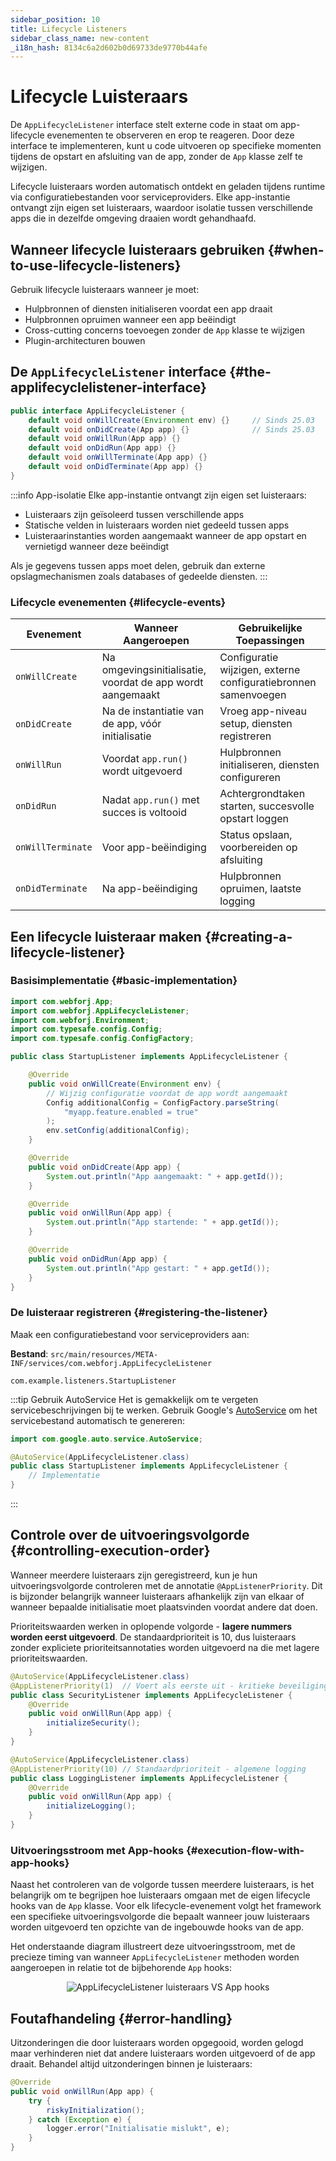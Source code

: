 ```yaml
---
sidebar_position: 10
title: Lifecycle Listeners
sidebar_class_name: new-content
_i18n_hash: 8134c6a2d602b0d69733de9770b44afe
---
```

<!-- vale off -->
# Lifecycle Luisteraars <DocChip chip='since' label='25.02' />
<!-- vale on -->

De `AppLifecycleListener` interface stelt externe code in staat om app-lifecycle evenementen te observeren en erop te reageren. Door deze interface te implementeren, kunt u code uitvoeren op specifieke momenten tijdens de opstart en afsluiting van de app, zonder de `App` klasse zelf te wijzigen.

Lifecycle luisteraars worden automatisch ontdekt en geladen tijdens runtime via configuratiebestanden voor serviceproviders. Elke app-instantie ontvangt zijn eigen set luisteraars, waardoor isolatie tussen verschillende apps die in dezelfde omgeving draaien wordt gehandhaafd.

## Wanneer lifecycle luisteraars gebruiken {#when-to-use-lifecycle-listeners}

Gebruik lifecycle luisteraars wanneer je moet:

- Hulpbronnen of diensten initialiseren voordat een app draait
- Hulpbronnen opruimen wanneer een app beëindigt
- Cross-cutting concerns toevoegen zonder de `App` klasse te wijzigen
- Plugin-architecturen bouwen

## De `AppLifecycleListener` interface {#the-applifecyclelistener-interface}

```java title="AppLifecycleListener.java"
public interface AppLifecycleListener {
    default void onWillCreate(Environment env) {}     // Sinds 25.03
    default void onDidCreate(App app) {}              // Sinds 25.03
    default void onWillRun(App app) {}
    default void onDidRun(App app) {}
    default void onWillTerminate(App app) {}
    default void onDidTerminate(App app) {}
}
```

:::info App-isolatie
Elke app-instantie ontvangt zijn eigen set luisteraars:

- Luisteraars zijn geïsoleerd tussen verschillende apps
- Statische velden in luisteraars worden niet gedeeld tussen apps
- Luisteraarinstanties worden aangemaakt wanneer de app opstart en vernietigd wanneer deze beëindigt

Als je gegevens tussen apps moet delen, gebruik dan externe opslagmechanismen zoals databases of gedeelde diensten.
:::

### Lifecycle evenementen {#lifecycle-events}

| Evenement         | Wanneer Aangeroepen                                   | Gebruikelijke Toepassingen                             |
| ----------------- | ----------------------------------------------------- | ----------------------------------------------------- |
| `onWillCreate`&nbsp;<DocChip chip='since' label='25.03' /> | Na omgevingsinitialisatie, voordat de app wordt aangemaakt  | Configuratie wijzigen, externe configuratiebronnen samenvoegen |
| `onDidCreate`&nbsp;<DocChip chip='since' label='25.03' />  | Na de instantiatie van de app, vóór initialisatie        | Vroeg app-niveau setup, diensten registreren            |
| `onWillRun`       | Voordat `app.run()` wordt uitgevoerd                  | Hulpbronnen initialiseren, diensten configureren        |
| `onDidRun`        | Nadat `app.run()` met succes is voltooid             | Achtergrondtaken starten, succesvolle opstart loggen    |
| `onWillTerminate` | Voor app-beëindiging                                  | Status opslaan, voorbereiden op afsluiting             |
| `onDidTerminate`  | Na app-beëindiging                                   | Hulpbronnen opruimen, laatste logging                   |

## Een lifecycle luisteraar maken {#creating-a-lifecycle-listener}

### Basisimplementatie {#basic-implementation}

```java title="StartupListener.java"
import com.webforj.App;
import com.webforj.AppLifecycleListener;
import com.webforj.Environment;
import com.typesafe.config.Config;
import com.typesafe.config.ConfigFactory;

public class StartupListener implements AppLifecycleListener {

    @Override
    public void onWillCreate(Environment env) {
        // Wijzig configuratie voordat de app wordt aangemaakt
        Config additionalConfig = ConfigFactory.parseString(
            "myapp.feature.enabled = true"
        );
        env.setConfig(additionalConfig);
    }

    @Override
    public void onDidCreate(App app) {
        System.out.println("App aangemaakt: " + app.getId());
    }

    @Override
    public void onWillRun(App app) {
        System.out.println("App startende: " + app.getId());
    }

    @Override
    public void onDidRun(App app) {
        System.out.println("App gestart: " + app.getId());
    }
}
```

### De luisteraar registreren {#registering-the-listener}

Maak een configuratiebestand voor serviceproviders aan:

**Bestand**: `src/main/resources/META-INF/services/com.webforj.AppLifecycleListener`

```
com.example.listeners.StartupListener
```

:::tip Gebruik AutoService
Het is gemakkelijk om te vergeten servicebeschrijvingen bij te werken. Gebruik Google's [AutoService](https://github.com/google/auto/blob/main/service/README.md) om het servicebestand automatisch te genereren:

```java title="StartupListener.java"
import com.google.auto.service.AutoService;

@AutoService(AppLifecycleListener.class)
public class StartupListener implements AppLifecycleListener {
    // Implementatie
}
```
:::

## Controle over de uitvoeringsvolgorde {#controlling-execution-order}

Wanneer meerdere luisteraars zijn geregistreerd, kun je hun uitvoeringsvolgorde controleren met de annotatie `@AppListenerPriority`. Dit is bijzonder belangrijk wanneer luisteraars afhankelijk zijn van elkaar of wanneer bepaalde initialisatie moet plaatsvinden voordat andere dat doen.

Prioriteitswaarden werken in oplopende volgorde - **lagere nummers worden eerst uitgevoerd**. De standaardprioriteit is 10, dus luisteraars zonder expliciete prioriteitsannotaties worden uitgevoerd na die met lagere prioriteitswaarden.

```java title="SecurityListener.java"
@AutoService(AppLifecycleListener.class)
@AppListenerPriority(1)  // Voert als eerste uit - kritieke beveiligingsconfiguratie
public class SecurityListener implements AppLifecycleListener {
    @Override
    public void onWillRun(App app) {
        initializeSecurity();
    }
}

@AutoService(AppLifecycleListener.class)
@AppListenerPriority(10) // Standaardprioriteit - algemene logging
public class LoggingListener implements AppLifecycleListener {
    @Override
    public void onWillRun(App app) {
        initializeLogging();
    }
}
```

### Uitvoeringsstroom met App-hooks {#execution-flow-with-app-hooks}

Naast het controleren van de volgorde tussen meerdere luisteraars, is het belangrijk om te begrijpen hoe luisteraars omgaan met de eigen lifecycle hooks van de `App` klasse. Voor elk lifecycle-evenement volgt het framework een specifieke uitvoeringsvolgorde die bepaalt wanneer jouw luisteraars worden uitgevoerd ten opzichte van de ingebouwde hooks van de app.

Het onderstaande diagram illustreert deze uitvoeringsstroom, met de precieze timing van wanneer `AppLifecycleListener` methoden worden aangeroepen in relatie tot de bijbehorende `App` hooks:

<div align="center">

![AppLifecycleListener luisteraars VS `App` hooks  ](/img/lifecycle-listeners.svg)

</div>

## Foutafhandeling {#error-handling}

Uitzonderingen die door luisteraars worden opgegooid, worden gelogd maar verhinderen niet dat andere luisteraars worden uitgevoerd of de app draait. Behandel altijd uitzonderingen binnen je luisteraars:

```java title="Voorbeeld foutafhandeling"
@Override
public void onWillRun(App app) {
    try {
        riskyInitialization();
    } catch (Exception e) {
        logger.error("Initialisatie mislukt", e);
    }
}
```
